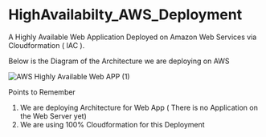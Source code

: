 # HighAvailabilty_AWS_Deployment

A Highly Available Web Application Deployed on Amazon Web Services via Cloudformation ( IAC ).

Below is the Diagram of the Architecture we are deploying on AWS


![AWS Highly Available Web APP (1)](https://user-images.githubusercontent.com/48082346/210223535-72338653-ee11-4415-97fe-d61a0c94ad94.png)



Points to Remember
1) We are deploying Architecture for Web App ( There is no Application on the Web Server yet) 
2) We are using 100% Cloudformation for this Deployment

